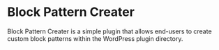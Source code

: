 # Block Pattern Creater

Block Pattern Creater is a simple plugin that allows end-users to create custom block patterns within the WordPress plugin directory.
